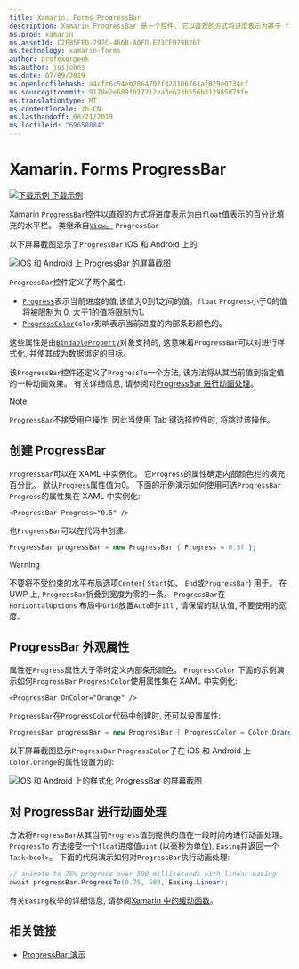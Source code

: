 ```yaml
---
title: Xamarin. Forms ProgressBar
description: Xamarin ProgressBar 是一个控件, 它以直观的方式将进度表示为基于 float 属性填充的水平栏。
ms.prod: xamarin
ms.assetId: C2F85FED-797C-466B-A0FD-E73CFB79B267
ms.technology: xamarin-forms
author: profexorgeek
ms.author: jusjohns
ms.date: 07/09/2019
ms.openlocfilehash: a4cfc6c54eb2864707f328106761af029e0734cf
ms.sourcegitcommit: 9178e2e689f027212ea3e623b556b312985d79fe
ms.translationtype: MT
ms.contentlocale: zh-CN
ms.lasthandoff: 08/21/2019
ms.locfileid: "69658084"
---
```

# <a name="xamarinforms-progressbar"></a>Xamarin. Forms ProgressBar
[![下载示例](~/media/shared/download.png) 下载示例](https://docs.microsoft.com/samples/xamarin/xamarin-forms-samples/userinterface-progressbardemos/)

Xamarin [`ProgressBar`](xref:Xamarin.Forms.ProgressBar)控件以直观的方式将进度表示为由`float`值表示的百分比填充的水平栏。 类继承自[`View`。](xref:Xamarin.Forms.View) `ProgressBar`

以下屏幕截图显示了`ProgressBar` iOS 和 Android 上的:

![IOS 和 Android 上 ProgressBar 的屏幕截图](progressbar-images/progressbars-default.png "IOS 和 Android 上的 ProgressBar")

`ProgressBar`控件定义了两个属性:

* [`Progress`](xref:Xamarin.Forms.ProgressBar.Progress)表示当前进度的值,该值为0到1之间的值。`float` `Progress`小于0的值将被限制为 0, 大于1的值将限制为1。
* [`ProgressColor`](xref:Xamarin.Forms.ProgressBar.ProgressColor)`Color`影响表示当前进度的内部条形颜色的。

这些属性是由[`BindableProperty`](xref:Xamarin.Forms.BindableProperty)对象支持的, 这意味着`ProgressBar`可以对进行样式化, 并使其成为数据绑定的目标。

该`ProgressBar`控件还定义了`ProgressTo`一个方法, 该方法将从其当前值到指定值的一种动画效果。 有关详细信息, 请参阅对[ProgressBar 进行动画处理](#animate-a-progressbar)。

> [!NOTE]
> `ProgressBar`不接受用户操作, 因此当使用 Tab 键选择控件时, 将跳过该操作。

## <a name="create-a-progressbar"></a>创建 ProgressBar

`ProgressBar`可以在 XAML 中实例化。 它`Progress`的属性确定内部颜色栏的填充百分比。 默认`Progress`属性值为0。 下面的示例演示如何使用可选`ProgressBar` `Progress`的属性集在 XAML 中实例化:

```xaml
<ProgressBar Progress="0.5" />
```

也`ProgressBar`可以在代码中创建:

```csharp
ProgressBar progressBar = new ProgressBar { Progress = 0.5f };
```

> [!WARNING]
> 不要将不受约束的水平布局选项`Center`( `Start`如、 `End`或`ProgressBar`) 用于。 在 UWP 上, `ProgressBar`折叠到宽度为零的一条。 `ProgressBar`在`HorizontalOptions` 布局中`Grid`放置`Auto`时`Fill` , 请保留的默认值, 不要使用的宽度。

## <a name="progressbar-appearance-properties"></a>ProgressBar 外观属性

属性在`Progress`属性大于零时定义内部条形颜色。 `ProgressColor` 下面的示例演示如何`ProgressBar` `ProgressColor`使用属性集在 XAML 中实例化:

```xaml
<ProgressBar OnColor="Orange" />
```

`ProgressBar`在`ProgressColor`代码中创建时, 还可以设置属性:

```csharp
ProgressBar progressBar = new ProgressBar { ProgressColor = Color.Orange };
```

以下屏幕截图显示`ProgressBar` `ProgressColor`了在 iOS 和 Android 上`Color.Orange`的属性设置为的:

![IOS 和 Android 上的样式化 ProgressBar 的屏幕截图](progressbar-images/progressbars-styled.png "IOS 和 Android 上的 ProgressBar 样式")

## <a name="animate-a-progressbar"></a>对 ProgressBar 进行动画处理

方法将`ProgressBar`从其当前`Progress`值到提供的值在一段时间内进行动画处理。 `ProgressTo` 方法接受一个`float`进度值`uint` (以毫秒为单位), `Easing`并返回一个`Task<bool>`。 下面的代码演示如何对`ProgressBar`执行动画处理:

```csharp
// animate to 75% progress over 500 milliseconds with linear easing
await progressBar.ProgressTo(0.75, 500, Easing.Linear);
```

有关`Easing`枚举的详细信息, 请参阅[Xamarin 中的缓动函数](~/xamarin-forms/user-interface/animation/easing.md)。

## <a name="related-links"></a>相关链接

* [ProgressBar 演示](https://docs.microsoft.com/samples/xamarin/xamarin-forms-samples/userinterface-progressbardemos/)
